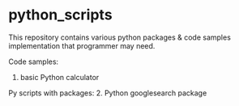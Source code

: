 # python_scripts
This repository contains various python packages & code samples implementation that programmer may need.

Code samples:
  1. basic Python calculator


Py scripts with packages:
2. Python googlesearch package 
